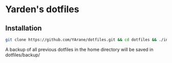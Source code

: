 # Yarden's dotfiles

## Installation

```bash
git clone https://github.com/YArane/dotfiles.git && cd dotfiles && ./install.sh
```

A backup of all previous dotfiles in the home directory will be saved in dotfiles/backup/
